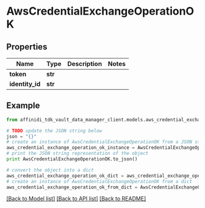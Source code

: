 # AwsCredentialExchangeOperationOK

## Properties

| Name            | Type    | Description | Notes |
| --------------- | ------- | ----------- | ----- |
| **token**       | **str** |             |
| **identity_id** | **str** |             |

## Example

```python
from affinidi_tdk_vault_data_manager_client.models.aws_credential_exchange_operation_ok import AwsCredentialExchangeOperationOK

# TODO update the JSON string below
json = "{}"
# create an instance of AwsCredentialExchangeOperationOK from a JSON string
aws_credential_exchange_operation_ok_instance = AwsCredentialExchangeOperationOK.from_json(json)
# print the JSON string representation of the object
print AwsCredentialExchangeOperationOK.to_json()

# convert the object into a dict
aws_credential_exchange_operation_ok_dict = aws_credential_exchange_operation_ok_instance.to_dict()
# create an instance of AwsCredentialExchangeOperationOK from a dict
aws_credential_exchange_operation_ok_from_dict = AwsCredentialExchangeOperationOK.from_dict(aws_credential_exchange_operation_ok_dict)
```

[[Back to Model list]](../README.md#documentation-for-models) [[Back to API list]](../README.md#documentation-for-api-endpoints) [[Back to README]](../README.md)
